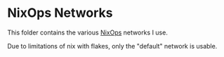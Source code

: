 # NixOps Networks

This folder contains the various [NixOps] networks I use.

Due to limitations of nix with flakes, only the "default" network is usable.


[NixOps]:https://github.com/NixOS/nixops